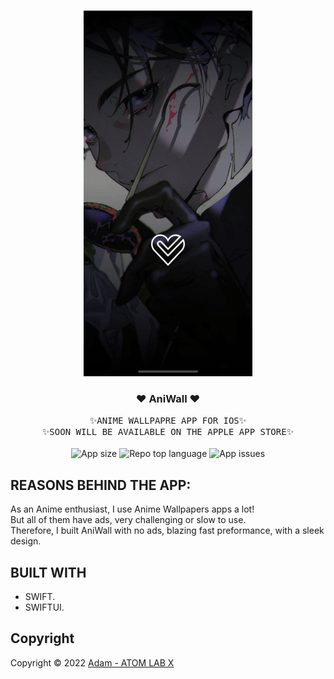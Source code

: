<!-- PROJECT LOGO -->
<br />
<p align="center">
  <a href="https://github.com/AtomLabX/AniWall_Ver3">
    <img src="Demo/AniWall_Gif.gif" alt="Anime Wallpapre Demo">
  </a>

  <h3 align="center">❤️ AniWall ❤️</h3>

  <p align="center">
    <samp>✨ANIME WALLPAPRE APP FOR IOS✨</samp>
    <br>
        <samp>✨SOON WILL BE AVAILABLE ON THE APPLE APP STORE✨</samp><br><br>
  <img alt="App size" src="https://img.shields.io/github/repo-size/atomlabx/AniWall_Ver3?color=blue&label=app%20size&style=for-the-badge">
  <img alt="Repo top language" src="https://img.shields.io/github/languages/top/atomlabx/AniWall_Ver3?color=important&style=for-the-badge">
  <img alt="App issues" src="https://img.shields.io/bitbucket/issues-raw/atomlabx/AniWall_Ver3?color=important&style=for-the-badge">
    </p>
    

## REASONS BEHIND THE APP:
As an Anime enthusiast, I use Anime Wallpapers apps a lot!<br>
But all of them have ads, very challenging or slow to use.<br>
Therefore, I built AniWall with no ads, blazing fast preformance, with a sleek design.<br>

<!-- BUILT USING -->
## BUILT WITH
* SWIFT.
* SWIFTUI.
 
<!-- CONTRIBUTING GUIDELINES -->
<!-- LICENSE -->
## Copyright

Copyright © 2022 [Adam - ATOM LAB X](https://AtomLabX.Dev)

